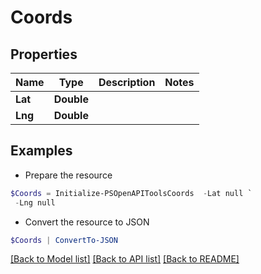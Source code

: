 # Coords
## Properties

Name | Type | Description | Notes
------------ | ------------- | ------------- | -------------
**Lat** | **Double** |  | 
**Lng** | **Double** |  | 

## Examples

- Prepare the resource
```powershell
$Coords = Initialize-PSOpenAPIToolsCoords  -Lat null `
 -Lng null
```

- Convert the resource to JSON
```powershell
$Coords | ConvertTo-JSON
```

[[Back to Model list]](../README.md#documentation-for-models) [[Back to API list]](../README.md#documentation-for-api-endpoints) [[Back to README]](../README.md)

